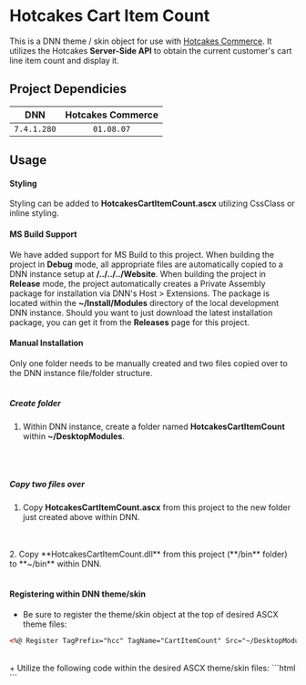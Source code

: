 # Hotcakes Cart Item Count
This is a DNN theme / skin object for use with [Hotcakes Commerce](http://www.hotcakescommerce.com).  It utilizes the Hotcakes **Server-Side API** to obtain the current customer's cart line item count and display it.

## Project Dependicies
| DNN         | Hotcakes Commerce |
|:-----------:|:-----------------:|
| `7.4.1.280` | `01.08.07`        |

## Usage
#### Styling
Styling can be added to **HotcakesCartItemCount.ascx** utilizing CssClass or inline styling.

#### MS Build Support
We have added support for MS Build to this project.  When building the project in **Debug** mode, all appropriate files are automatically copied to a DNN instance setup at **/../../../Website**.  When building the project in **Release** mode, the project automatically creates a Private Assembly package for installation via DNN's Host > Extensions.  The package is located within the **~/Install/Modules** directory of the local development DNN instance.  Should you want to just download the latest installation package, you can get it from the **Releases** page for this project.

#### Manual Installation
Only one folder needs to be manually created and two files copied over to the DNN instance file/folder structure.
<br />
<br />
##### Create folder
1. Within DNN instance, create a folder named **HotcakesCartItemCount** within **~/DesktopModules**.
<br />
<br />

##### Copy two files over
1. Copy **HotcakesCartItemCount.ascx** from this project to the new folder just created above within DNN.
<br />
<br />
2. Copy **HotcakesCartItemCount.dll** from this project (**/bin** folder) to **~/bin** within DNN.
<br /><br />

#### Registering within DNN theme/skin
+ Be sure to register the theme/skin object at the top of desired ASCX theme files:
```html
<%@ Register TagPrefix="hcc" TagName="CartItemCount" Src="~/DesktopModules/HotcakesCartItemCount/HotcakesCartItemCount.ascx" %>
```
<br />
+ Utilize the following code within the desired ASCX theme/skin files:
```html
<hcc:CartItemCount id="hccCartItemCount" runat="server" />
``` 
